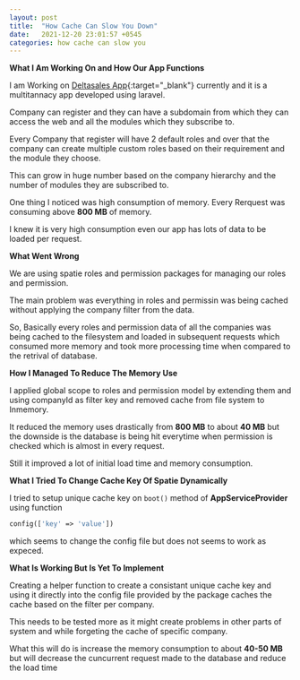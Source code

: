 ```yaml
---
layout: post
title:  "How Cache Can Slow You Down"
date:   2021-12-20 23:01:57 +0545
categories: how cache can slow you
---
```


**What I Am Working On and How Our App Functions**

I am Working on [Deltasales App](https://deltatechnepal.com/product/delta-sales-crm){:target="_blank"} currently and it is a multitannacy app developed using laravel.

Company can register and they can have a subdomain from which they can access the web and all the modules which they subscribe to. 

Every Company that register will have 2 default roles and over that the company can create multiple custom roles based on their requirement and the module they choose.

This can grow in huge number based on the company hierarchy and the number of modules they are subscribed to.

One thing I noticed was high consumption of memory. Every Rerquest was consuming above **800 MB** of memory. 

I knew it is very high consumption even our app has lots of data to be loaded per request.

<!-- 
**What was actually happening**

We are using spatie roles and permission packages for managing our roles and permission.
Basically spatie roles and permission caches all the data of roles and permission for all the company available in our database. -->

**What Went Wrong**

We are using spatie roles and permission packages for managing our roles and permission.

The main problem was everything in roles and permissin was being cached without applying the company filter from the data.

So, Basically every roles and permission data of all the companies was being cached to the filesystem and loaded in subsequent requests which consumed more memory and took more processing time when compared to the retrival of database.

**How I Managed To Reduce The Memory Use**

I applied global scope to roles and permission model by extending them and using companyId as filter key and removed cache from file system to Inmemory.

It reduced the memory uses drastically from **800 MB** to about **40 MB** but the downside is the database is being hit everytime when permission is checked which is almost in every request.

Still it improved a lot of initial load time and memory consumption.

**What I Tried To Change Cache Key Of Spatie Dynamically**

I tried to setup unique cache key on ```boot()``` method of **AppServiceProvider** using function
```php
config(['key' => 'value'])
``` 
which seems to change the config file but does not seems to work as expeced.


**What Is Working But Is Yet To Implement**

Creating a helper function to create a consistant unique cache key and using it directly into the config file provided by the package caches the cache based on the filter per company. 

This needs to be tested more as it might create problems in other parts of system and while forgeting the cache of specific company.

What this will do is increase the memory consumption to about **40-50 MB**  but will decrease the cuncurrent request made to the database and reduce the load time

